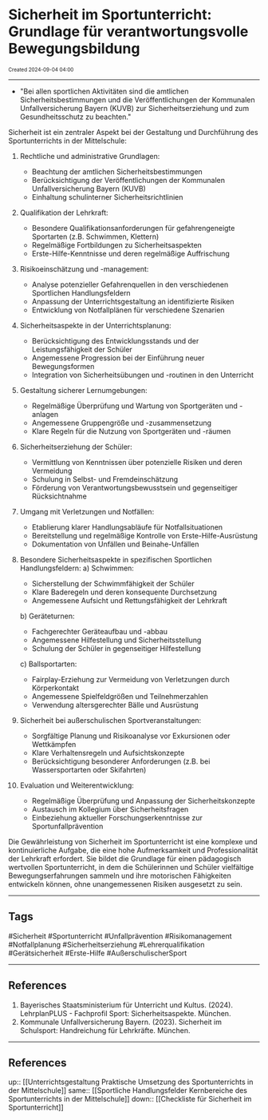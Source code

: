 # Sicherheit im Sportunterricht: Grundlage für verantwortungsvolle Bewegungsbildung
<span style="font-size:10;"> Created 2024-09-04 04:00 </span>

---
* "Bei allen sportlichen Aktivitäten sind die amtlichen Sicherheitsbestimmungen und die Veröffentlichungen der Kommunalen Unfallversicherung Bayern (KUVB) zur Sicherheitserziehung und zum Gesundheitsschutz zu beachten."

Sicherheit ist ein zentraler Aspekt bei der Gestaltung und Durchführung des Sportunterrichts in der Mittelschule:

1. Rechtliche und administrative Grundlagen:
   - Beachtung der amtlichen Sicherheitsbestimmungen
   - Berücksichtigung der Veröffentlichungen der Kommunalen Unfallversicherung Bayern (KUVB)
   - Einhaltung schulinterner Sicherheitsrichtlinien

2. Qualifikation der Lehrkraft:
   - Besondere Qualifikationsanforderungen für gefahrengeneigte Sportarten (z.B. Schwimmen, Klettern)
   - Regelmäßige Fortbildungen zu Sicherheitsaspekten
   - Erste-Hilfe-Kenntnisse und deren regelmäßige Auffrischung

3. Risikoeinschätzung und -management:
   - Analyse potenzieller Gefahrenquellen in den verschiedenen Sportlichen Handlungsfeldern
   - Anpassung der Unterrichtsgestaltung an identifizierte Risiken
   - Entwicklung von Notfallplänen für verschiedene Szenarien

4. Sicherheitsaspekte in der Unterrichtsplanung:
   - Berücksichtigung des Entwicklungsstands und der Leistungsfähigkeit der Schüler
   - Angemessene Progression bei der Einführung neuer Bewegungsformen
   - Integration von Sicherheitsübungen und -routinen in den Unterricht

5. Gestaltung sicherer Lernumgebungen:
   - Regelmäßige Überprüfung und Wartung von Sportgeräten und -anlagen
   - Angemessene Gruppengröße und -zusammensetzung
   - Klare Regeln für die Nutzung von Sportgeräten und -räumen

6. Sicherheitserziehung der Schüler:
   - Vermittlung von Kenntnissen über potenzielle Risiken und deren Vermeidung
   - Schulung in Selbst- und Fremdeinschätzung
   - Förderung von Verantwortungsbewusstsein und gegenseitiger Rücksichtnahme

7. Umgang mit Verletzungen und Notfällen:
   - Etablierung klarer Handlungsabläufe für Notfallsituationen
   - Bereitstellung und regelmäßige Kontrolle von Erste-Hilfe-Ausrüstung
   - Dokumentation von Unfällen und Beinahe-Unfällen

8. Besondere Sicherheitsaspekte in spezifischen Sportlichen Handlungsfeldern:
   a) Schwimmen:
      - Sicherstellung der Schwimmfähigkeit der Schüler
      - Klare Baderegeln und deren konsequente Durchsetzung
      - Angemessene Aufsicht und Rettungsfähigkeit der Lehrkraft
   
   b) Geräteturnen:
      - Fachgerechter Geräteaufbau und -abbau
      - Angemessene Hilfestellung und Sicherheitsstellung
      - Schulung der Schüler in gegenseitiger Hilfestellung

   c) Ballsportarten:
      - Fairplay-Erziehung zur Vermeidung von Verletzungen durch Körperkontakt
      - Angemessene Spielfeldgrößen und Teilnehmerzahlen
      - Verwendung altersgerechter Bälle und Ausrüstung

9. Sicherheit bei außerschulischen Sportveranstaltungen:
   - Sorgfältige Planung und Risikoanalyse vor Exkursionen oder Wettkämpfen
   - Klare Verhaltensregeln und Aufsichtskonzepte
   - Berücksichtigung besonderer Anforderungen (z.B. bei Wassersportarten oder Skifahrten)

10. Evaluation und Weiterentwicklung:
    - Regelmäßige Überprüfung und Anpassung der Sicherheitskonzepte
    - Austausch im Kollegium über Sicherheitsfragen
    - Einbeziehung aktueller Forschungserkenntnisse zur Sportunfallprävention

Die Gewährleistung von Sicherheit im Sportunterricht ist eine komplexe und kontinuierliche Aufgabe, die eine hohe Aufmerksamkeit und Professionalität der Lehrkraft erfordert. Sie bildet die Grundlage für einen pädagogisch wertvollen Sportunterricht, in dem die Schülerinnen und Schüler vielfältige Bewegungserfahrungen sammeln und ihre motorischen Fähigkeiten entwickeln können, ohne unangemessenen Risiken ausgesetzt zu sein.

---
## Tags
#Sicherheit #Sportunterricht #Unfallprävention #Risikomanagement #Notfallplanung #Sicherheitserziehung #Lehrerqualifikation #Gerätsicherheit #Erste-Hilfe #AußerschulischerSport

---
## References
1. Bayerisches Staatsministerium für Unterricht und Kultus. (2024). LehrplanPLUS - Fachprofil Sport: Sicherheitsaspekte. München.
2. Kommunale Unfallversicherung Bayern. (2023). Sicherheit im Schulsport: Handreichung für Lehrkräfte. München.

---
## References
up:: [[Unterrichtsgestaltung Praktische Umsetzung des Sportunterrichts in der Mittelschule]]
same:: [[Sportliche Handlungsfelder Kernbereiche des Sportunterrichts in der Mittelschule]]
down:: [[Checkliste für Sicherheit im Sportunterricht]]